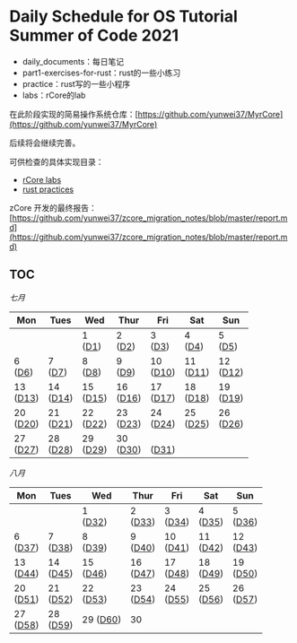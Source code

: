 # Daily Schedule for OS Tutorial Summer of Code 2021

- daily_documents：每日笔记
- part1-exercises-for-rust：rust的一些小练习
- practice：rust写的一些小程序
- labs：rCore的lab

在此阶段实现的简易操作系统仓库：[https://github.com/yunwei37/MyrCore](https://github.com/yunwei37/MyrCore)

后续将会继续完善。

可供检查的具体实现目录：

- [rCore labs](labs)
- [rust practices](part1-exercises-for-rust)

zCore 开发的最终报告：[https://github.com/yunwei37/zcore_migration_notes/blob/master/report.md](https://github.com/yunwei37/zcore_migration_notes/blob/master/report.md)

## TOC

*七月*

| Mon               | Tues              | Wed                          | Thur                         | Fri                          | Sat               | Sun               |
| ----------------- | ----------------- | ---------------------------- | ---------------------------- | ---------------------------- | ----------------- | ----------------- |
|                   |                   | 1 <br> ([D1](#day-1-202071)) | 2 <br> ([D2](#day-2-202072)) | 3 <br> ([D3](#day-3-202073)) | 4 <br> ([D4](#day-4-202074)) | 5 <br> ([D5](#day-5-202075)) |
| 6 <br> ([D6](#day-6-202076)) | 7 <br> ([D7](#day-7-202077)) | 8 <br> ([D8](#day-8-202078))            | 9 <br> ([D9](#day-9-202079))            | 10 <br> ([D10](#day-10-2020710))         | 11  <br>  ([D11](#day-11-2020711))             | 12      <br>    ([D12](#day-12-2020712))       |
| 13    <br>    ([D13](#day-13-2020713))             | 14         <br>    ([D14](#day-14-2020711))        | 15        <br>    ([D15](#day-15-2020715))                    | 16    <br>     ([D16](#day-16-2020716))                       | 17    <br>      ([D17](#day-17-2020717))                       | 18    <br>    ([D18](#day-18-2020718))            | 19   <br>     ([D19](#day-19-2020719))            |
| 20   <br>    ([D20](#day-20-2020720))            | 21       <br>    ([D21](#day-21-2020721))         | 22     <br>    ([D22](#day-22-2020722))                         | 23     <br>    ([D23](#day-23-2020723))                         | 24    <br>    ([D24](#day-24-2020724))                        | 25      <br>    ([D25](#day-25-2020725))             | 26         <br>    ([D26](#day-26-2020726))           |
| 27         <br>    ([D27](#day-27-2020727))           | 28       <br>    ([D28](#day-28-2020728))           | 29         <br>    ([D29](#day-29-2020729))                    | 30        <br>    ([D30](#day-30-2020730))                     |      <br>    ([D31](#day-31-2020731))                           |                   |                   |

*八月*

| Mon               | Tues              | Wed                          | Thur                         | Fri                          | Sat               | Sun               |
| ----------------- | ----------------- | ---------------------------- | ---------------------------- | ---------------------------- | ----------------- | ----------------- |
|                   |                   | 1 <br> ([D32](#day-1-202081)) | 2 <br> ([D33](#day-2-202082)) | 3 <br> ([D34](#day-3-202083)) | 4 <br> ([D35](#day-35-202084)) | 5 <br> ([D36](#day-36-202085)) |
| 6 <br> ([D37](#day-37-202086)) | 7 <br> ([D38](#day-38-202087)) | 8 <br> ([D39](#day-39-202078))            | 9 <br> ([D40](#day-40-202079))            | 10 <br> ([D41](#day-41-2020710))         | 11  <br>  ([D42](#day-42-2020711))             | 12      <br>    ([D43](#day-43-2020712))       |
| 13    <br>    ([D44](#day-44-2020713))             | 14         <br>    ([D45](#day-45-2020711))        | 15        <br>    ([D46](#day-46-2020715))                    | 16    <br>     ([D47](#day-47-2020716))                       | 17    <br>      ([D48](#day-48-2020817))                       | 18    <br>    ([D49](#day-18-2020718))            | 19   <br>     ([D50](#day-50-2020719))            |
| 20   <br>    ([D51](#day-51-2020820))            | 21       <br>    ([D52](#day-52-2020721))         | 22     <br>    ([D53](#day-53-2020822))                         | 23     <br>    ([D54](#day-23-2020723))                         | 24    <br>    ([D55](#day-24-2020824))                        | 25      <br>    ([D56](#day-56-2020725))             | 26         <br>    ([D57](#day-57-2020726))           |
| 27         <br>    ([D58](#day-58-2020827))           | 28        <br>    ([D59](#day-59-2020828))         | 29        ([D60](#day-60-2020829))                  | 30                           |                              |                   |                   |
